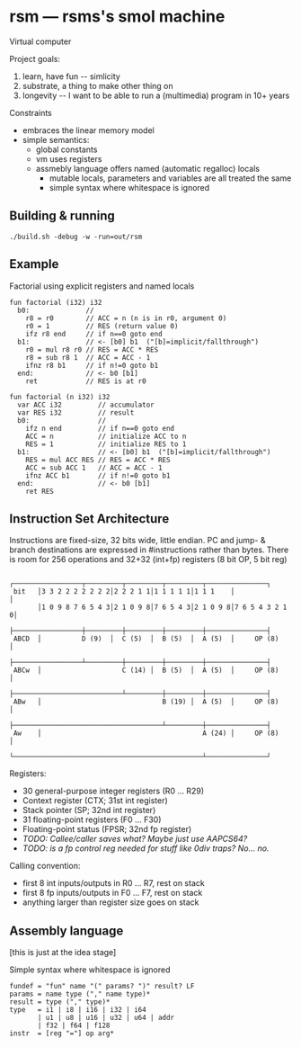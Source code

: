 # rsm — rsms's smol machine

Virtual computer

Project goals:
1. learn, have fun -- simlicity
2. substrate, a thing to make other thing on
3. longevity -- I want to be able to run a (multimedia) program in 10+ years

Constraints
- embraces the linear memory model
- simple semantics:
  - global constants
  - vm uses registers
  - assmebly language offers named (automatic regalloc) locals
    - mutable locals, parameters and variables are all treated the same
    - simple syntax where whitespace is ignored


## Building & running

```
./build.sh -debug -w -run=out/rsm
```


## Example

Factorial using explicit registers and named locals

```
fun factorial (i32) i32
  b0:              //
    r8 = r0        // ACC = n (n is in r0, argument 0)
    r0 = 1         // RES (return value 0)
    ifz r8 end     // if n==0 goto end
  b1:              // <- [b0] b1  ("[b]=implicit/fallthrough")
    r0 = mul r8 r0 // RES = ACC * RES
    r8 = sub r8 1  // ACC = ACC - 1
    ifnz r8 b1     // if n!=0 goto b1
  end:             // <- b0 [b1]
    ret            // RES is at r0
```

```
fun factorial (n i32) i32
  var ACC i32         // accumulator
  var RES i32         // result
  b0:                 //
    ifz n end         // if n==0 goto end
    ACC = n           // initialize ACC to n
    RES = 1           // initialize RES to 1
  b1:                 // <- [b0] b1  ("[b]=implicit/fallthrough")
    RES = mul ACC RES // RES = ACC * RES
    ACC = sub ACC 1   // ACC = ACC - 1
    ifnz ACC b1       // if n!=0 goto b1
  end:                // <- b0 [b1]
    ret RES
```


## Instruction Set Architecture

Instructions are fixed-size, 32 bits wide, little endian.
PC and jump- & branch destinations are expressed in #instructions rather than bytes.
There is room for 256 operations and 32+32 (int+fp) registers (8 bit OP, 5 bit reg)

```
       ┌─────────────────┬─────────┬─────────┬─────────┬───────────────┐
 bit   │3 3 2 2 2 2 2 2 2│2 2 2 1 1│1 1 1 1 1│1 1 1    │               │
       │1 0 9 8 7 6 5 4 3│2 1 0 9 8│7 6 5 4 3│2 1 0 9 8│7 6 5 4 3 2 1 0│
       ├─────────────────┼─────────┼─────────┼─────────┼───────────────┤
 ABCD  │          D (9)  │  C (5)  │  B (5)  │  A (5)  │     OP (8)    │
       ├─────────────────┴─────────┼─────────┼─────────┼───────────────┤
 ABCw  │                    C (14) │  B (5)  │  A (5)  │     OP (8)    │
       ├───────────────────────────┴─────────┼─────────┼───────────────┤
 ABw   │                              B (19) │  A (5)  │     OP (8)    │
       ├─────────────────────────────────────┴─────────┼───────────────┤
 Aw    │                                        A (24) │     OP (8)    │
       └───────────────────────────────────────────────┴───────────────┘
```

Registers:
- 30 general-purpose integer registers (R0 ... R29)
- Context register (CTX; 31st int register)
- Stack pointer (SP; 32nd int register)
- 31 floating-point registers (F0 ... F30)
- Floating-point status (FPSR; 32nd fp register)
- _TODO: Callee/caller saves what? Maybe just use AAPCS64?_
- _TODO: is a fp control reg needed for stuff like 0div traps? No... no._

Calling convention:
- first 8 int inputs/outputs in R0 ... R7, rest on stack
- first 8 fp  inputs/outputs in F0 ... F7, rest on stack
- anything larger than register size goes on stack


## Assembly language

[this is just at the idea stage]

Simple syntax where whitespace is ignored

```
fundef = "fun" name "(" params? ")" result? LF
params = name type ("," name type)*
result = type ("," type)*
type   = i1 | i8 | i16 | i32 | i64
       | u1 | u8 | u16 | u32 | u64 | addr
       | f32 | f64 | f128
instr  = [reg "="] op arg*
```
